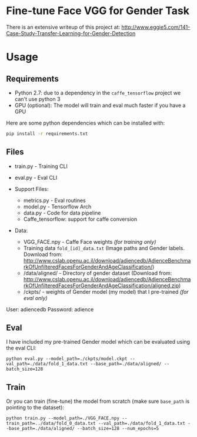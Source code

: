 # Fine-tune Face VGG for Gender Task

There is an extensive writeup of this project at: http://www.eggie5.com/141-Case-Study-Transfer-Learning-for-Gender-Detection

# Usage

## Requirements

* Python 2.7: due to a dependency in the `caffe_tensorflow` project we can't use python 3
* GPU (optional): The model will train and eval much faster if you have a GPU

Here are some python dependencies which can be installed with:

```bash
pip install -r requirements.txt
```



## Files

* train.py - Training CLI

* eval.py - Eval CLI 

* Support Files:

  * metrics.py - Eval routines
  * model.py - Tensorflow Arch
  * data.py - Code for data pipeline
  * Caffe_tensorflow: support for caffe conversion

* Data:

  * VGG_FACE.npy - Caffe Face weights *(for training only)*
  * Training data `fold_[id]_data.txt` (Image paths and Gender labels. Download from: http://www.cslab.openu.ac.il/download/adiencedb/AdienceBenchmarkOfUnfilteredFacesForGenderAndAgeClassification/)
  * /data/aligned/ - Directory of gender dataset (Download from: http://www.cslab.openu.ac.il/download/adiencedb/AdienceBenchmarkOfUnfilteredFacesForGenderAndAgeClassification/aligned.zip)
  * /ckpts/ - weights of Gender model (my model) that I pre-trained *(for eval only)*


User: adiencedb
Password: adience

## Eval

I have included my pre-trained Gender model which can be evaluated using the eval CLI:

```shell
python eval.py --model_path=./ckpts/model.ckpt --val_path=./data/fold_1_data.txt --base_path=./data/aligned/ --batch_size=128
```

## Train

Or you can train (fine-tune) the model from scratch (make sure `base_path` is pointing to the dataset):

```shell
python train.py --model_path=./VGG_FACE.npy --train_path=../data/fold_0_data.txt --val_path=./data/fold_1_data.txt --base_path=./data/aligned/ --batch_size=128 --num_epochs=5
```



